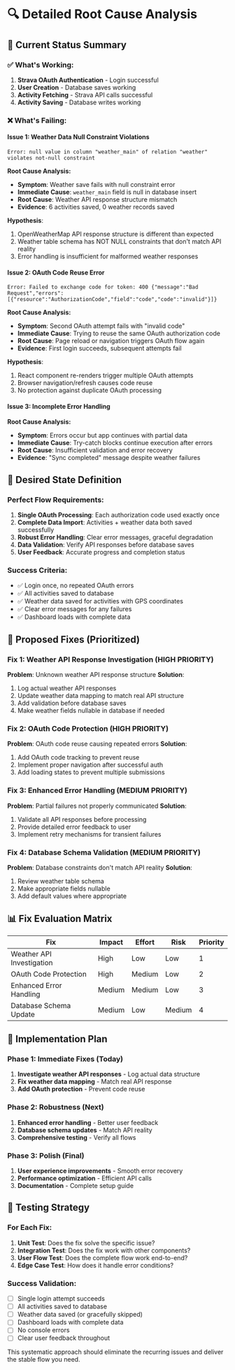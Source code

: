 # 🔍 Detailed Root Cause Analysis

## 🎯 **Current Status Summary**

### ✅ **What's Working:**
1. **Strava OAuth Authentication** - Login successful
2. **User Creation** - Database saves working
3. **Activity Fetching** - Strava API calls successful
4. **Activity Saving** - Database writes working

### ❌ **What's Failing:**

#### **Issue 1: Weather Data Null Constraint Violations**
```
Error: null value in column "weather_main" of relation "weather" violates not-null constraint
```

**Root Cause Analysis:**
- **Symptom**: Weather save fails with null constraint error
- **Immediate Cause**: `weather_main` field is null in database insert
- **Root Cause**: Weather API response structure mismatch
- **Evidence**: 6 activities saved, 0 weather records saved

**Hypothesis**: 
1. OpenWeatherMap API response structure is different than expected
2. Weather table schema has NOT NULL constraints that don't match API reality
3. Error handling is insufficient for malformed weather responses

#### **Issue 2: OAuth Code Reuse Error**
```
Error: Failed to exchange code for token: 400 {"message":"Bad Request","errors":[{"resource":"AuthorizationCode","field":"code","code":"invalid"}]}
```

**Root Cause Analysis:**
- **Symptom**: Second OAuth attempt fails with "invalid code"
- **Immediate Cause**: Trying to reuse the same OAuth authorization code
- **Root Cause**: Page reload or navigation triggers OAuth flow again
- **Evidence**: First login succeeds, subsequent attempts fail

**Hypothesis**:
1. React component re-renders trigger multiple OAuth attempts
2. Browser navigation/refresh causes code reuse
3. No protection against duplicate OAuth processing

#### **Issue 3: Incomplete Error Handling**
**Root Cause Analysis:**
- **Symptom**: Errors occur but app continues with partial data
- **Immediate Cause**: Try-catch blocks continue execution after errors
- **Root Cause**: Insufficient validation and error recovery
- **Evidence**: "Sync completed" message despite weather failures

## 🎯 **Desired State Definition**

### **Perfect Flow Requirements:**
1. **Single OAuth Processing**: Each authorization code used exactly once
2. **Complete Data Import**: Activities + weather data both saved successfully
3. **Robust Error Handling**: Clear error messages, graceful degradation
4. **Data Validation**: Verify API responses before database saves
5. **User Feedback**: Accurate progress and completion status

### **Success Criteria:**
- ✅ Login once, no repeated OAuth errors
- ✅ All activities saved to database
- ✅ Weather data saved for activities with GPS coordinates
- ✅ Clear error messages for any failures
- ✅ Dashboard loads with complete data

## 🔧 **Proposed Fixes (Prioritized)**

### **Fix 1: Weather API Response Investigation (HIGH PRIORITY)**
**Problem**: Unknown weather API response structure
**Solution**: 
1. Log actual weather API responses
2. Update weather data mapping to match real API structure
3. Add validation before database saves
4. Make weather fields nullable in database if needed

### **Fix 2: OAuth Code Protection (HIGH PRIORITY)**
**Problem**: OAuth code reuse causing repeated errors
**Solution**:
1. Add OAuth code tracking to prevent reuse
2. Implement proper navigation after successful auth
3. Add loading states to prevent multiple submissions

### **Fix 3: Enhanced Error Handling (MEDIUM PRIORITY)**
**Problem**: Partial failures not properly communicated
**Solution**:
1. Validate all API responses before processing
2. Provide detailed error feedback to user
3. Implement retry mechanisms for transient failures

### **Fix 4: Database Schema Validation (MEDIUM PRIORITY)**
**Problem**: Database constraints don't match API reality
**Solution**:
1. Review weather table schema
2. Make appropriate fields nullable
3. Add default values where appropriate

## 📊 **Fix Evaluation Matrix**

| Fix | Impact | Effort | Risk | Priority |
|-----|--------|--------|------|----------|
| Weather API Investigation | High | Low | Low | 1 |
| OAuth Code Protection | High | Medium | Low | 2 |
| Enhanced Error Handling | Medium | Medium | Low | 3 |
| Database Schema Update | Medium | Low | Medium | 4 |

## 🎯 **Implementation Plan**

### **Phase 1: Immediate Fixes (Today)**
1. **Investigate weather API responses** - Log actual data structure
2. **Fix weather data mapping** - Match real API response
3. **Add OAuth protection** - Prevent code reuse

### **Phase 2: Robustness (Next)**
1. **Enhanced error handling** - Better user feedback
2. **Database schema updates** - Match API reality
3. **Comprehensive testing** - Verify all flows

### **Phase 3: Polish (Final)**
1. **User experience improvements** - Smooth error recovery
2. **Performance optimization** - Efficient API calls
3. **Documentation** - Complete setup guide

## 🧪 **Testing Strategy**

### **For Each Fix:**
1. **Unit Test**: Does the fix solve the specific issue?
2. **Integration Test**: Does the fix work with other components?
3. **User Flow Test**: Does the complete flow work end-to-end?
4. **Edge Case Test**: How does it handle error conditions?

### **Success Validation:**
- [ ] Single login attempt succeeds
- [ ] All activities saved to database
- [ ] Weather data saved (or gracefully skipped)
- [ ] Dashboard loads with complete data
- [ ] No console errors
- [ ] Clear user feedback throughout

This systematic approach should eliminate the recurring issues and deliver the stable flow you need.
